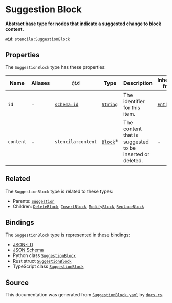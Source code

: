 # Suggestion Block

**Abstract base type for nodes that indicate a suggested change to block content.**

**`@id`**: `stencila:SuggestionBlock`

## Properties

The `SuggestionBlock` type has these properties:

| Name      | Aliases | `@id`                                | Type                                                                                            | Description                                              | Inherited from                                                                                   |
| --------- | ------- | ------------------------------------ | ----------------------------------------------------------------------------------------------- | -------------------------------------------------------- | ------------------------------------------------------------------------------------------------ |
| `id`      | -       | [`schema:id`](https://schema.org/id) | [`String`](https://github.com/stencila/stencila/blob/main/docs/reference/schema/data/string.md) | The identifier for this item.                            | [`Entity`](https://github.com/stencila/stencila/blob/main/docs/reference/schema/other/entity.md) |
| `content` | -       | `stencila:content`                   | [`Block`](https://github.com/stencila/stencila/blob/main/docs/reference/schema/prose/block.md)* | The content that is suggested to be inserted or deleted. | -                                                                                                |

## Related

The `SuggestionBlock` type is related to these types:

- Parents: [`Suggestion`](https://github.com/stencila/stencila/blob/main/docs/reference/schema/edits/suggestion.md)
- Children: [`DeleteBlock`](https://github.com/stencila/stencila/blob/main/docs/reference/schema/edits/delete-block.md), [`InsertBlock`](https://github.com/stencila/stencila/blob/main/docs/reference/schema/edits/insert-block.md), [`ModifyBlock`](https://github.com/stencila/stencila/blob/main/docs/reference/schema/edits/modify-block.md), [`ReplaceBlock`](https://github.com/stencila/stencila/blob/main/docs/reference/schema/edits/replace-block.md)

## Bindings

The `SuggestionBlock` type is represented in these bindings:

- [JSON-LD](https://stencila.org/SuggestionBlock.jsonld)
- [JSON Schema](https://stencila.org/SuggestionBlock.schema.json)
- Python class [`SuggestionBlock`](https://github.com/stencila/stencila/blob/main/python/python/stencila/types/suggestion_block.py)
- Rust struct [`SuggestionBlock`](https://github.com/stencila/stencila/blob/main/rust/schema/src/types/suggestion_block.rs)
- TypeScript class [`SuggestionBlock`](https://github.com/stencila/stencila/blob/main/ts/src/types/SuggestionBlock.ts)

## Source

This documentation was generated from [`SuggestionBlock.yaml`](https://github.com/stencila/stencila/blob/main/schema/SuggestionBlock.yaml) by [`docs.rs`](https://github.com/stencila/stencila/blob/main/rust/schema-gen/src/docs.rs).